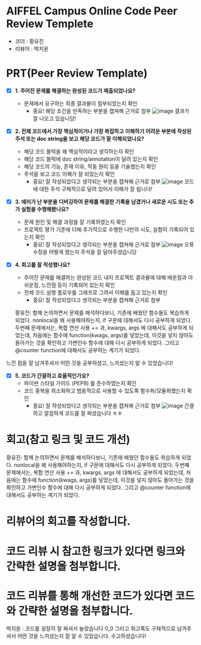 # AIFFEL Campus Online Code Peer Review Templete
- 코더 : 황유진
- 리뷰어 : 박지윤


# PRT(Peer Review Template)
- [x]  **1. 주어진 문제를 해결하는 완성된 코드가 제출되었나요?**
    - 문제에서 요구하는 최종 결과물이 첨부되었는지 확인
        - 중요! 해당 조건을 만족하는 부분을 캡쳐해 근거로 첨부
    ![image](https://github.com/user-attachments/assets/32cf9d87-ddee-4be4-aaf4-9b970ec7024b)
    결과가 잘 나오고 있습니당! 
- [x]  **2. 전체 코드에서 가장 핵심적이거나 가장 복잡하고 이해하기 어려운 부분에 작성된 
  주석 또는 doc string을 보고 해당 코드가 잘 이해되었나요?**
    - 해당 코드 블럭을 왜 핵심적이라고 생각하는지 확인
    - 해당 코드 블럭에 doc string/annotation이 달려 있는지 확인
    - 해당 코드의 기능, 존재 이유, 작동 원리 등을 기술했는지 확인
    - 주석을 보고 코드 이해가 잘 되었는지 확인
        - 중요! 잘 작성되었다고 생각되는 부분을 캡쳐해 근거로 첨부
  ![image](https://github.com/user-attachments/assets/731c11ff-9324-4032-b0c4-e619d5b08c04)
   코드에 대한 주석 구체적으로 달려 있어서 이해가 잘 됩니다! 
- [x]  **3. 에러가 난 부분을 디버깅하여 문제를 해결한 기록을 남겼거나
  새로운 시도 또는 추가 실험을 수행해봤나요?**
    - 문제 원인 및 해결 과정을 잘 기록하였는지 확인
    - 프로젝트 평가 기준에 더해 추가적으로 수행한 나만의 시도, 
      실험이 기록되어 있는지 확인
        - 중요! 잘 작성되었다고 생각되는 부분을 캡쳐해 근거로 첨부
  ![image](https://github.com/user-attachments/assets/167564b1-47b0-4505-8e04-58bce9685806)
  오류 수정을 어떻게 했는지 주석을 잘 달아주셨습니당 
- [x]  **4. 회고를 잘 작성했나요?**
    - 주어진 문제를 해결하는 완성된 코드 내지 프로젝트 결과물에 대해
    배운점과 아쉬운점, 느낀점 등이 기록되어 있는지 확인
    - 전체 코드 실행 플로우를 그래프로 그려서 이해를 돕고 있는지 확인
        - 중요! 잘 작성되었다고 생각되는 부분을 캡쳐해 근거로 첨부
          
    황유진: 함께 논의하면서 문제를 해석하다보니, 기존에 배웠던 함수들도 복습하게 되었다. 
nonlocal을 왜 사용해야하는지, if 구문에 대해서도 다시 공부하게 되었다.
두번째 문제에서는, 복합 연산 사용 += 과, kwargs, args 에 대해서도 공부하게 되었는데, 처음에는 함수에 function(kwags, args)를 넣었는데, 이것을 넣지 않아도 돌아가는 것을 확인하고 가변인수 함수에 대해 다시 공부하게 되었다. 그리고 @counter function에 대해서도 공부하는 계기가 되었다. 

느낀 점을 잘 남겨주셔서 어떤 것을 공부하셨고, 느끼셨는지 알 수 있었습니다!   
- [x]  **5. 코드가 간결하고 효율적인가요?**
    - 파이썬 스타일 가이드 (PEP8) 를 준수하였는지 확인
    - 코드 중복을 최소화하고 범용적으로 사용할 수 있도록 함수화/모듈화했는지 확인
        - 중요! 잘 작성되었다고 생각되는 부분을 캡쳐해 근거로 첨부
![image](https://github.com/user-attachments/assets/641b6b2f-1ef5-43c0-a0d0-76c77589042c)
간결하고 깔끔하게 코드를 잘 짜셨습니다 ㅎㅎ 

# 회고(참고 링크 및 코드 개선)
황유진: 함께 논의하면서 문제를 해석하다보니, 기존에 배웠던 함수들도 복습하게 되었다. 
nonlocal을 왜 사용해야하는지, if 구문에 대해서도 다시 공부하게 되었다.
두번째 문제에서는, 복합 연산 사용 += 과, kwargs, args 에 대해서도 공부하게 되었는데, 처음에는 함수에 function(kwags, args)를 넣었는데, 이것을 넣지 않아도 돌아가는 것을 확인하고 가변인수 함수에 대해 다시 공부하게 되었다. 
그리고 @counter function에 대해서도 공부하는 계기가 되었다.   
# 리뷰어의 회고를 작성합니다.
# 코드 리뷰 시 참고한 링크가 있다면 링크와 간략한 설명을 첨부합니다.
# 코드 리뷰를 통해 개선한 코드가 있다면 코드와 간략한 설명을 첨부합니다.  
박지윤 : 코드를 굉장히 잘 짜셔서 놀랐습니다 0_0 그리고 회고록도 구체적으로 남겨주셔서 어떤 것을 느끼셨는지 잘 알 수 있었습니다. 수고하셨습니다!  
```
